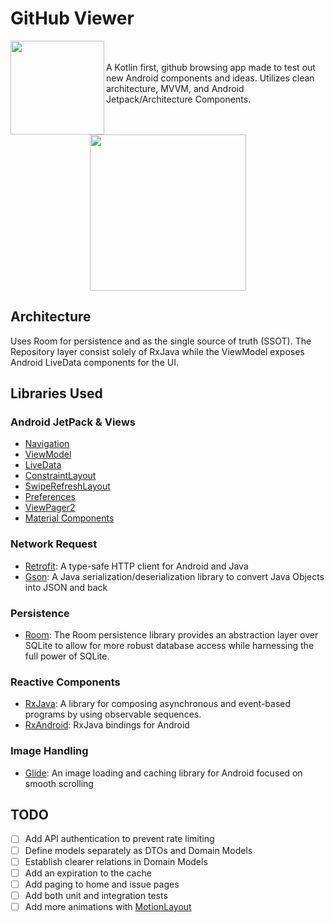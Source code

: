 # GitHub Viewer
<img align="left" width="150dp" src="https://user-images.githubusercontent.com/34455740/94374349-8d57e280-00c0-11eb-9e82-b090da96d7b8.png">
<br/><br/>A Kotlin first, github browsing app made to test out new Android components and ideas. Utilizes clean architecture, MVVM, and Android Jetpack/Architecture Components.
<br/><br/><br/>
<p align="center">
  <img width="250dp" src="https://user-images.githubusercontent.com/34455740/94374825-c5145980-00c3-11eb-93b9-ed86320eb6dc.gif">
</p>


## Architecture
Uses Room for persistence and as the single source of truth (SSOT). The Repository layer consist solely of RxJava while the ViewModel exposes Android LiveData components for the UI.

## Libraries Used

### Android JetPack & Views
- [Navigation](https://developer.android.com/guide/navigation)
- [ViewModel](https://developer.android.com/topic/libraries/architecture/viewmodel)
- [LiveData](https://developer.android.com/topic/libraries/architecture/livedata)
- [ConstraintLayout](https://developer.android.com/training/constraint-layout/index.html)
- [SwipeRefreshLayout](https://developer.android.com/training/swipe/add-swipe-interface)
- [Preferences](https://developer.android.com/guide/topics/ui/settings)
- [ViewPager2](https://developer.android.com/guide/navigation/navigation-swipe-view-2)
- [Material Components](https://material.io/develop/android)


### Network Request
- [Retrofit](https://square.github.io/retrofit/): A type-safe HTTP client  for Android and Java
- [Gson](https://github.com/google/gson): A Java serialization/deserialization library to convert Java Objects into JSON and back

### Persistence
-  [Room](https://developer.android.com/training/data-storage/room): The Room persistence library provides an abstraction layer over SQLite to allow for more robust database access while harnessing the full power of SQLite.

### Reactive Components
- [RxJava](https://github.com/ReactiveX/RxJava): A library for composing asynchronous and event-based programs by using observable sequences.
- [RxAndroid](https://github.com/ReactiveX/RxAndroid): RxJava bindings for Android

### Image Handling
- [Glide](https://bumptech.github.io/glide/): An image loading and caching library for Android focused on smooth scrolling



## TODO
 - [ ] Add API authentication to prevent rate limiting
 - [ ] Define models separately as DTOs and Domain Models
 - [ ] Establish clearer relations in Domain Models
 - [ ] Add an expiration to the cache
 - [ ] Add paging to home and issue pages
 - [ ] Add both unit and integration tests
 - [ ] Add more animations with [MotionLayout](https://developer.android.com/training/constraint-layout/motionlayout)
